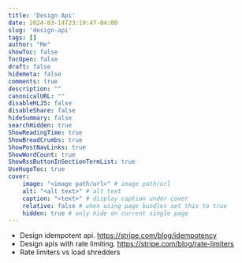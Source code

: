 ```yaml
---
title: 'Design Api'
date: 2024-03-14T23:19:47-04:00
slug: 'design-api'
tags: []
author: "Me"
showToc: false
TocOpen: false
draft: false
hidemeta: false
comments: true
description: ""
canonicalURL: ""
disableHLJS: false
disableShare: false
hideSummary: false
searchHidden: true
ShowReadingTime: true
ShowBreadCrumbs: true
ShowPostNavLinks: true
ShowWordCount: true
ShowRssButtonInSectionTermList: true
UseHugoToc: true
cover:
    image: "<image path/url>" # image path/url
    alt: "<alt text>" # alt text
    caption: "<text>" # display caption under cover
    relative: false # when using page bundles set this to true
    hidden: true # only hide on current single page
---
```


- Design idempotent api. https://stripe.com/blog/idempotency
- Design apis with rate limiting. https://stripe.com/blog/rate-limiters
 - Rate limiters vs load shredders